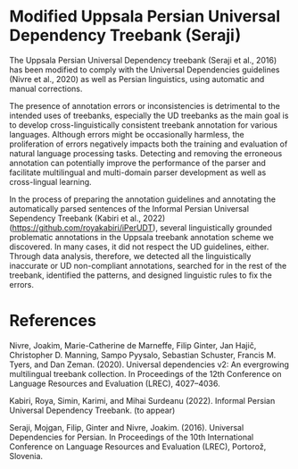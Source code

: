 # Modified Uppsala Persian Universal Dependency Treebank (Seraji) 
The Uppsala Persian Universal Dependency treebank (Seraji et al., 2016) has been modified to comply with the Universal Dependencies guidelines (Nivre et al., 2020) as well as Persian linguistics, using automatic and manual corrections.

The presence of annotation errors or inconsistencies is detrimental to the intended uses of treebanks, especially the UD treebanks as the main goal is to develop cross-linguistically consistent treebank annotation for various languages. Although errors might be occasionally harmless, the proliferation of errors negatively impacts both the training and evaluation of natural language processing tasks. Detecting and removing the erroneous annotation can potentially improve the performance of the parser and facilitate multilingual and multi-domain parser development as well as cross-lingual learning.

In the process of preparing the annotation guidelines and annotating the automatically parsed sentences of the Informal Persian Universal Sependency Treebank (Kabiri et al., 2022) (https://github.com/royakabiri/iPerUDT), several linguistically grounded problematic annotations in the Uppsala treebank annotation scheme we discovered. In many cases, it did not respect the UD guidelines, either. Through data analysis, therefore, we detected all the linguistically inaccurate or UD non-compliant annotations, searched for in the rest of the treebank, identified the patterns, and designed linguistic rules to fix the errors. 

# References 

Nivre, Joakim, Marie-Catherine de Marneffe, Filip Ginter, Jan Hajič, Christopher D. Manning, Sampo Pyysalo, Sebastian Schuster, Francis M. Tyers, and Dan Zeman. (2020). Universal dependencies v2: An evergrowing multilingual treebank collection. In Proceedings of the 12th Conference on Language Resources and Evaluation (LREC), 4027–4036.

Kabiri, Roya, Simin, Karimi, and Mihai Surdeanu (2022). Informal Persian Universal Dependency Treebank. (to appear)

Seraji, Mojgan, Filip, Ginter and Nivre, Joakim. (2016). Universal Dependencies for Persian. In Proceedings of the 10th International Conference on Language Resources and Evaluation (LREC), Portorož, Slovenia.


